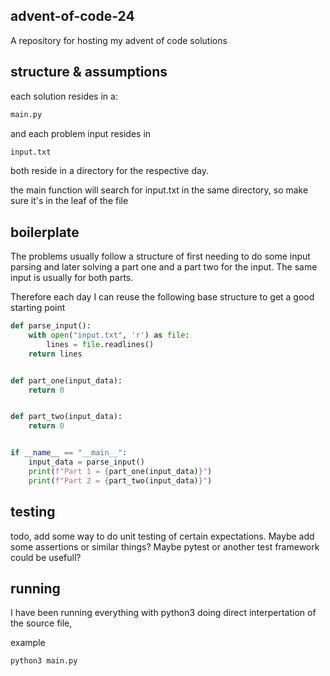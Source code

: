 ## advent-of-code-24
A repository for hosting my advent of code solutions

## structure & assumptions
each solution resides in a:

```bash
main.py
```

and each problem input resides in

```bash
input.txt
```

both reside in a directory for the respective day.

the main function will search for input.txt in the same directory, so make sure it's in the leaf of the file

## boilerplate

The problems usually follow a structure of first needing to do some input parsing and later solving a part one and a part two for the input. The same input is usually for both parts.

Therefore each day I can reuse the following base structure to get a good starting point

```python
def parse_input():
    with open("input.txt", 'r') as file:
        lines = file.readlines()
    return lines


def part_one(input_data):
    return 0


def part_two(input_data):
    return 0


if __name__ == "__main__":
    input_data = parse_input()
    print(f"Part 1 = {part_one(input_data)}")
    print(f"Part 2 = {part_two(input_data)}")
```

## testing

todo, add some way to do unit testing of certain expectations. Maybe add some assertions or similar things? Maybe pytest or another test framework could be usefull?

## running

I have been running everything with python3 doing direct interpertation of the source file,

example

```bash
python3 main.py

```
